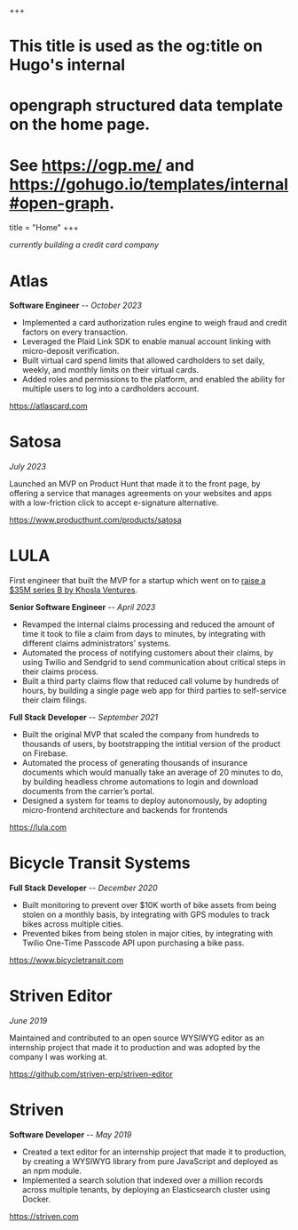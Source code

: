 +++
# This title is used as the og:title on Hugo's internal
# opengraph structured data template on the home page.
# See https://ogp.me/ and https://gohugo.io/templates/internal#open-graph.
title = "Home"
+++

*currently building a credit card company*

# Atlas

**Software Engineer** -- *October 2023*

- Implemented a card authorization rules engine to weigh fraud and credit factors on every transaction.
- Leveraged the Plaid Link SDK to enable manual account linking with micro-deposit verification.
- Built virtual card spend limits that allowed cardholders to set daily, weekly, and monthly limits on their virtual cards.
- Added roles and permissions to the platform, and enabled the ability for multiple users to log into a cardholders account.

https://atlascard.com

# Satosa

*July 2023*

Launched an MVP on Product Hunt that made it to the front page, by offering a service that manages agreements on your websites and apps with a low-friction click to accept e-signature alternative.

https://www.producthunt.com/products/satosa

# LULA

First engineer that built the MVP for a startup which went on to [raise a $35M series B by Khosla Ventures](https://techcrunch.com/2023/08/03/meet-lula-a-startup-that-aims-to-be-the-stripe-for-insurance-and-just-raised-35-5m/).

**Senior Software Engineer** -- *April 2023*

- Revamped the internal claims processing and reduced the amount of time it took to file a claim from days to minutes, by integrating with different claims administrators' systems.
- Automated the process of notifying customers about their claims, by using Twilio and Sendgrid to send communication about critical steps in their claims process.
- Built a third party claims flow that reduced call volume by hundreds of hours, by building a single page web app for third parties to self-service their claim filings.

**Full Stack Developer** -- *September 2021*

- Built the original MVP that scaled the company from hundreds to thousands of users, by bootstrapping the intitial version of the product on Firebase.
- Automated the process of generating thousands of insurance documents which would manually take an average of 20 minutes to do, by building headless chrome automations to login and download documents from the carrier’s portal.
- Designed a system for teams to deploy autonomously, by adopting micro-frontend architecture and backends for frontends

https://lula.com

# Bicycle Transit Systems

**Full Stack Developer** -- *December 2020*

- Built monitoring to prevent over $10K worth of bike assets from being stolen on a monthly basis, by integrating with GPS modules to track bikes across multiple cities.
- Prevented bikes from being stolen in major cities, by integrating with Twilio One-Time Passcode API upon purchasing a bike pass.

https://www.bicycletransit.com

# Striven Editor

*June 2019*

Maintained and contributed to an open source WYSIWYG editor as an internship project that made it to production and was adopted by the company I was working at.

https://github.com/striven-erp/striven-editor

# Striven

**Software Developer** -- *May 2019*

- Created a text editor for an internship project that made it to production, by creating a WYSIWYG library from pure JavaScript and deployed as an npm module.
- Implemented a search solution that indexed over a million records across multiple tenants, by deploying an Elasticsearch cluster using Docker.

https://striven.com
